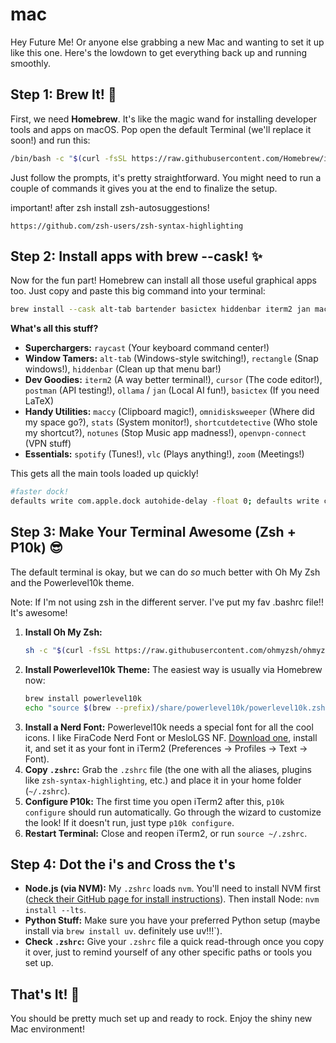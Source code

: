 # mac

Hey Future Me! Or anyone else grabbing a new Mac and wanting to set it up like this one. Here's the lowdown to get everything back up and running smoothly.

## Step 1: Brew It! 🍺

First, we need **Homebrew**. It's like the magic wand for installing developer tools and apps on macOS. Pop open the default Terminal (we'll replace it soon!) and run this:

```bash
/bin/bash -c "$(curl -fsSL https://raw.githubusercontent.com/Homebrew/install/HEAD/install.sh)"
```

Just follow the prompts, it's pretty straightforward. You might need to run a couple of commands it gives you at the end to finalize the setup.

important!
after zsh install zsh-autosuggestions!

`https://github.com/zsh-users/zsh-syntax-highlighting`

## Step 2: Install apps with brew --cask! ✨

Now for the fun part! Homebrew can install all those useful graphical apps too. Just copy and paste this big command into your terminal:

```bash
brew install --cask alt-tab bartender basictex hiddenbar iterm2 jan maccy notunes ollama omnidisksweeper openvpn-connect postman raycast rectangle shortcutdetective spotify stats cursor vlc zoom
```

**What's all this stuff?**

*   **Superchargers:** `raycast` (Your keyboard command center!)
*   **Window Tamers:** `alt-tab` (Windows-style switching!), `rectangle` (Snap windows!),  `hiddenbar` (Clean up that menu bar!)
*   **Dev Goodies:** `iterm2` (A way better terminal!), `cursor` (The code editor!), `postman` (API testing!), `ollama` / `jan` (Local AI fun!), `basictex` (If you need LaTeX)
*   **Handy Utilities:** `maccy` (Clipboard magic!), `omnidisksweeper` (Where did my space go?), `stats` (System monitor!), `shortcutdetective` (Who stole my shortcut?), `notunes` (Stop Music app madness!), `openvpn-connect` (VPN stuff)
*   **Essentials:** `spotify` (Tunes!), `vlc` (Plays anything!), `zoom` (Meetings!)

This gets all the main tools loaded up quickly!

```bash
#faster dock!
defaults write com.apple.dock autohide-delay -float 0; defaults write com.apple.dock autohide-time-modifier -int 0; killall Dock
```

## Step 3: Make Your Terminal Awesome (Zsh + P10k) 😎

The default terminal is okay, but we can do *so* much better with Oh My Zsh and the Powerlevel10k theme.

Note: If I'm not using zsh in the different server. I've put my fav .bashrc file!! It's awesome! 

1.  **Install Oh My Zsh:**
    ```bash
    sh -c "$(curl -fsSL https://raw.githubusercontent.com/ohmyzsh/ohmyzsh/master/tools/install.sh)"
    ```
2.  **Install Powerlevel10k Theme:** The easiest way is usually via Homebrew now:
    ```bash
    brew install powerlevel10k
    echo "source $(brew --prefix)/share/powerlevel10k/powerlevel10k.zsh-theme" >>~/.zshrc
    ```
3.  **Install a Nerd Font:** Powerlevel10k needs a special font for all the cool icons. I like FiraCode Nerd Font or MesloLGS NF. [Download one](https://www.nerdfonts.com/font-downloads), install it, and set it as your font in iTerm2 (Preferences -> Profiles -> Text -> Font).
4.  **Copy `.zshrc`:** Grab the `.zshrc` file (the one with all the aliases, plugins like `zsh-syntax-highlighting`, etc.) and place it in your home folder (`~/.zshrc`).
5.  **Configure P10k:** The first time you open iTerm2 after this, `p10k configure` should run automatically. Go through the wizard to customize the look! If it doesn't run, just type `p10k configure`.
6.  **Restart Terminal:** Close and reopen iTerm2, or run `source ~/.zshrc`.

## Step 4: Dot the i's and Cross the t's

*   **Node.js (via NVM):** My `.zshrc` loads `nvm`. You'll need to install NVM first ([check their GitHub page for install instructions](https://github.com/nvm-sh/nvm#installing-and-updating)). Then install Node: `nvm install --lts`.
*   **Python Stuff:** Make sure you have your preferred Python setup (maybe install via `brew install uv`. definitely use uv!!!`).
*   **Check `.zshrc`:** Give your `.zshrc` file a quick read-through once you copy it over, just to remind yourself of any other specific paths or tools you set up.

## That's It! 🎉

You should be pretty much set up and ready to rock. Enjoy the shiny new Mac environment!
